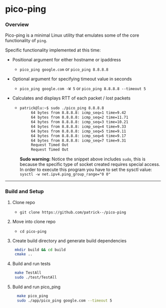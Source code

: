 # pico-ping

### Overview
Pico-ping is a minimal Linux utility that emulates some of the core functionality of `ping`. 

Specific functionality implemented at this time:
* Positional argument for either hostname or ipaddress
    - `pico_ping google.com` or `pico_ping 8.8.8.8` 
    
* Optional argument for specifying timeout value in seconds
    - `pico_ping google.com -W 5` or `pico_ping 8.8.8.8 --timeout 5`
    
* Calculates and displays RTT of each packet  / lost packets
    - `````bash
      patrick@lu:~$ sudo ./pico_ping 8.8.8.8
           64 bytes from 8.8.8.8: icmp_seq=1 time=9.42
           64 bytes from 8.8.8.8: icmp_seq=2 time=11.71
           64 bytes from 8.8.8.8: icmp_seq=3 time=10.21
           64 bytes from 8.8.8.8: icmp_seq=4 time=9.33
           64 bytes from 8.8.8.8: icmp_seq=5 time=9.11
           64 bytes from 8.8.8.8: icmp_seq=6 time=9.17
           64 bytes from 8.8.8.8: icmp_seq=7 time=9.31
           Request Timed Out
           Request Timed Out
      `````
      
         **Sudo warning:** Notice the snippet above includes `sudo`, this is because the specific type of socket
         created requires special access. In order to execute this program you have to set the sysctl value: `sysctl -w net.ipv4.ping_group_range="0 0"`
         
         
---
### Build and Setup


1) Clone repo
    - `git clone https://github.com/patrick--/pico-ping`
    
2) Move into clone repo
    - `cd pico-ping`
    
3) Create build directory and generate build dependencies
     ```sh
      mkdir build && cd build
      cmake ..
      ```
      
4) Build and run tests
    ```sh
     make TestAll
     sudo ./test/TestAll
     ```
     
5) Build and run pico_ping
   ```sh
     make pico_ping
     sudo ./app/pico_ping google.com --timeout 5
     ```
     






